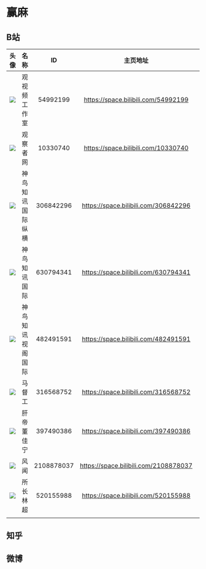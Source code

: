 # 赢麻

## B站

| 头像                                                                                                   | 名称       | ID         | 主页地址                                  |     |
|:----------------------------------------------------------------------------------------------------:|:--------:|:----------:|:-------------------------------------:| --- |
| ![](https://i0.hdslb.com/bfs/face/9fde235378806dacaa4761bf32a6498a7531b55a.jpg)                      | 观视频工作室   | 54992199   | https://space.bilibili.com/54992199   |     |
| ![](https://i0.hdslb.com/bfs/face/1d6f100b921c9b48914eda8f3b37e76ba9ef4ca5.jpg@240w_240h_1c_1s.webp) | 观察者网     | 10330740   | https://space.bilibili.com/10330740   |     |
| ![](/home/lee/.config/marktext/images/2022-10-08-22-14-46-image.png)                                 | 神鸟知讯国际纵横 | 306842296  | https://space.bilibili.com/306842296  |     |
| ![](https://i1.hdslb.com/bfs/face/989c0da5eb48bc5769dd5b1621bdd4560c463b13.jpg)                      | 神鸟知讯国际   | 630794341  | https://space.bilibili.com/630794341  |     |
| ![](https://i1.hdslb.com/bfs/face/8819193d4a1af847648ffa185682744b18dbef7e.jpg@240w_240h_1c_1s.webp) | 神鸟知讯视阁国际 | 482491591  | https://space.bilibili.com/482491591  |     |
| ![](https://i1.hdslb.com/bfs/face/1c56737dfc0deffffc31c78e0cefb0c3ecf7e000.jpg@240w_240h_1c_1s.webp) | 马督工      | 316568752  | https://space.bilibili.com/316568752  |     |
| ![](https://i1.hdslb.com/bfs/face/a54abe16d28ecc4426e71738ddb5b2d2a8a23a3d.jpg@240w_240h_1c_1s.webp) | 肝帝董佳宁    | 397490386  | https://space.bilibili.com/397490386  |     |
| ![](https://i2.hdslb.com/bfs/face/98e46ed760f88c016e7a5af24e83915dcbc23595.jpg)                      | 风闻       | 2108878037 | https://space.bilibili.com/2108878037 |     |
| ![](https://i1.hdslb.com/bfs/face/bc1a14a6c811b02ef30e9e69a7eb343a677287db.jpg@240w_240h_1c_1s.webp) | 所长林超     | 520155988  | https://space.bilibili.com/520155988  |     |
|                                                                                                      |          |            |                                       |     |

## 知乎

## 微博
